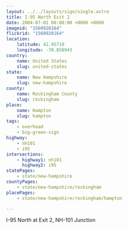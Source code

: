 ```yaml
---
layout: ../../layouts/sign/single.astro
title: I-95 North Exit 2
date: 2004-07-01 00:00:00 +0000 +0000
imageid: "1560928164"
flickrid: "1560928164"
location:
    latitude: 42.95719
    longitude: -70.858943
country:
    name: United States
    slug: united-states
state:
    name: New Hampshire
    slug: new-hampshire
county:
    name: Rockingham County
    slug: rockingham
place:
    name: Hampton
    slug: hampton
tags:
    - overhead
    - big-green-sign
highway:
    - nh101
    - i95
intersections:
    - highway1: nh101
      highway2: i95
statePages:
    - state/new-hampshire
countyPages:
    - state/new-hampshire/rockingham
placePages:
    - state/new-hampshire/rockingham/hampton

---
```

I-95 North at Exit 2, NH-101 Junction
